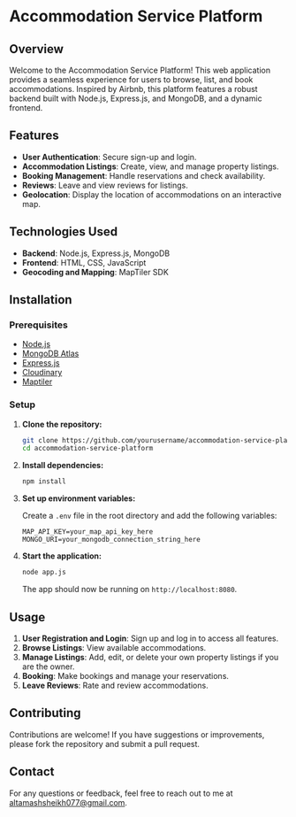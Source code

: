 # Accommodation Service Platform

## Overview

Welcome to the Accommodation Service Platform! This web application provides a seamless experience for users to browse, list, and book accommodations. Inspired by Airbnb, this platform features a robust backend built with Node.js, Express.js, and MongoDB, and a dynamic frontend.

## Features

- **User Authentication**: Secure sign-up and login.
- **Accommodation Listings**: Create, view, and manage property listings.
- **Booking Management**: Handle reservations and check availability.
- **Reviews**: Leave and view reviews for listings.
- **Geolocation**: Display the location of accommodations on an interactive map.

## Technologies Used

- **Backend**: Node.js, Express.js, MongoDB
- **Frontend**: HTML, CSS, JavaScript
- **Geocoding and Mapping**: MapTiler SDK

## Installation

### Prerequisites

- [Node.js](https://nodejs.org/)
- [MongoDB Atlas](https://www.mongodb.com/try/download/community)
- [Express.js](https://www.npmjs.com/package/express)
- [Cloudinary](https://cloudinary.com)
- [Maptiler](https://www.maptiler.com/)
### Setup

1. **Clone the repository:**

    ```bash
    git clone https://github.com/yourusername/accommodation-service-platform.git
    cd accommodation-service-platform
    ```

2. **Install dependencies:**

    ```bash
    npm install
    ```

3. **Set up environment variables:**

    Create a `.env` file in the root directory and add the following variables:

    ```env
    MAP_API_KEY=your_map_api_key_here
    MONGO_URI=your_mongodb_connection_string_here
    ```

4. **Start the application:**

     ```bash
    node app.js
    ```

    The app should now be running on `http://localhost:8080`.

## Usage

1. **User Registration and Login**: Sign up and log in to access all features.
2. **Browse Listings**: View available accommodations.
3. **Manage Listings**: Add, edit, or delete your own property listings if you are the owner.
4. **Booking**: Make bookings and manage your reservations.
5. **Leave Reviews**: Rate and review accommodations.

## Contributing

Contributions are welcome! If you have suggestions or improvements, please fork the repository and submit a pull request.


## Contact

For any questions or feedback, feel free to reach out to me at altamashsheikh077@gmail.com.
